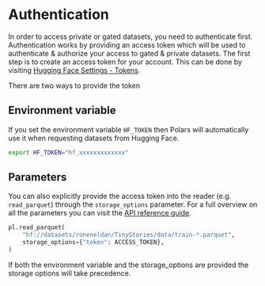 # Authentication

In order to access private or gated datasets, you need to authenticate first. Authentication works by providing an access token which will be used to authenticate & authorize your access to gated & private datasets. The first step is to create an access token for your account. This can be done by visiting [Hugging Face Settings - Tokens](https://huggingface.co/settings/tokens).

There are two ways to provide the token

## Environment variable

If you set the environment variable `HF_TOKEN` then Polars will automatically use it when requesting datasets from Hugging Face.

```bash
export HF_TOKEN="hf_xxxxxxxxxxxxx"
```

## Parameters

You can also explicitly provide the access token into the reader (e.g. `read_parquet`) through the `storage_options` parameter. For a full overview on all the parameters you can visit the [API reference guide](https://docs.pola.rs/api/python/stable/reference/api/polars.read_parquet.html).

```python
pl.read_parquet(
    "hf://datasets/roneneldan/TinyStories/data/train-*.parquet",
    storage_options={"token": ACCESS_TOKEN},
)
```

If both the environment variable and the storage_options are provided the storage options will take precedence.
